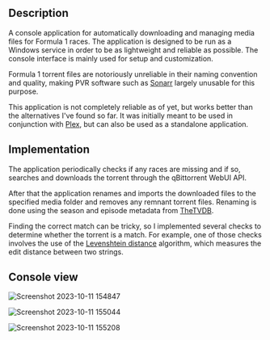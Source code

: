 ## Description

A console application for automatically downloading and managing media files for Formula 1 races.
The application is designed to be run as a Windows service in order to be as lightweight and reliable as possible.
The console interface is mainly used for setup and customization.

Formula 1 torrent files are notoriously unreliable in their naming convention and quality,
making PVR software such as [Sonarr](https://github.com/Sonarr/Sonarr) largely unusable for this purpose.

This application is not completely reliable as of yet, but works better than the alternatives I've found so far.
It was initially meant to be used in conjunction with [Plex](https://www.plex.tv/), but can also be used as a standalone application.

## Implementation

The application periodically checks if any races are missing and if so, searches and downloads the torrent through the qBittorrent WebUI API.

After that the application renames and imports the downloaded files to the specified media folder and removes any remnant torrent files.
Renaming is done using the season and episode metadata from [TheTVDB](https://thetvdb.com/series/formula-1).

Finding the correct match can be tricky, so I implemented several checks to determine whether the torrent is a match.
For example, one of those checks involves the use of the [Levenshtein distance](https://en.wikipedia.org/wiki/Levenshtein_distance) algorithm, which measures the edit distance between two strings.

## Console view

![Screenshot 2023-10-11 154847](https://github.com/Lucane/Formula-1-Media-Handler/assets/7999446/9296dd21-34e9-4999-840c-54b0f353be5f)

![Screenshot 2023-10-11 155044](https://github.com/Lucane/Formula-1-Media-Handler/assets/7999446/3c1ebfa2-56c5-4c31-9ebb-10e4ce1ba6cd)

![Screenshot 2023-10-11 155208](https://github.com/Lucane/Formula-1-Media-Handler/assets/7999446/6d8caef6-34f8-432b-8129-80f997cee626)
